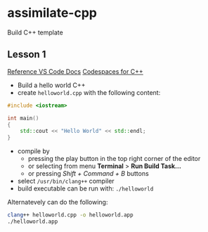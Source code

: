 # assimilate-cpp
Build C++ template

## Lesson 1

[Reference VS Code Docs](https://code.visualstudio.com/docs/languages/cpp)
[Codespaces for C++](https://devblogs.microsoft.com/cppblog/customizing-github-codespaces-for-cpp-projects/)

* Build a hello world C++
* create `helloworld.cpp` with the following content:
```cpp
#include <iostream>

int main()
{
    std::cout << "Hello World" << std::endl;
}
```
* compile by
    * pressing the play button in the top right corner of the editor 
    * or selecting from menu __Terminal__ > __Run Build Task...__
    * or pressing _Shift + Command + B_ buttons
* select `/usr/bin/clang++` compiler
* build executable can be run with: `./helloworld`

Alternatevely can do the following:
```bash
clang++ helloworld.cpp -o helloworld.app
./helloworld.app
```
